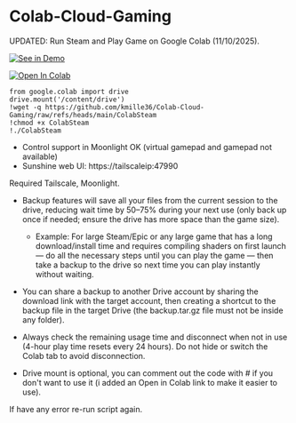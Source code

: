 # Colab-Cloud-Gaming
UPDATED: Run Steam and Play Game on Google Colab (11/10/2025).

[![See in Demo](https://i.ibb.co/fY9gCWZ6/image-1.png)](https://youtube.com/playlist?list=PLaeZFgkd40LduqR6UHV2ZqiysVTXkPHUJ)

[![Open In Colab](https://colab.research.google.com/assets/colab-badge.svg)](https://colab.research.google.com/github/kmille36/Colab-Cloud-Gaming/blob/main/ColabSteam.ipynb)


```
from google.colab import drive
drive.mount('/content/drive')
!wget -q https://github.com/kmille36/Colab-Cloud-Gaming/raw/refs/heads/main/ColabSteam
!chmod +x ColabSteam
!./ColabSteam
```
- Control support in Moonlight OK (virtual gamepad and gamepad not available)
- Sunshine web UI: https://tailscaleip:47990
  
Required Tailscale, Moonlight.

- Backup features will save all your files from the current session to the drive, reducing wait time by 50–75% during your next use (only back up once if needed; ensure the drive has more space than the game size).
  + Example: For large Steam/Epic or any large game that has a long download/install time and requires compiling shaders on first launch — do all the necessary steps until you can play the game — then take a backup to the drive so next time you can play instantly without waiting.
- You can share a backup to another Drive account by sharing the download link with the target account, then creating a shortcut to the backup file in the target Drive (the backup.tar.gz file must not be inside any folder).

- Always check the remaining usage time and disconnect when not in use (4-hour play time resets every 24 hours). Do not hide or switch the Colab tab to avoid disconnection.

- Drive mount is optional, you can comment out the code with # if you don't want to use it (i added an Open in Colab link to make it easier to use).
  
If have any error re-run script again.

